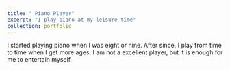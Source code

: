 ```yaml
---
title: " Piano Player"
excerpt: "I play piano at my leisure time"
collection: portfolio
---
```


I started playing piano when I was eight or nine. After since, I play from time to time when I get more ages. I am not a excellent player, but it is enough for me to entertain myself.

